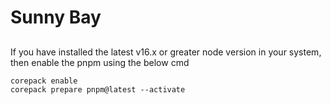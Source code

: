 # Sunny Bay

## 
If you have installed the latest v16.x or greater node version in your system, then enable the pnpm using the below cmd
```
corepack enable
corepack prepare pnpm@latest --activate
```

